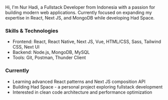 Hi, I'm Nur Hadi, a Fullstack Developer from Indonesia with a passion for building modern web applications. Currently focused on expanding my expertise in React, Next JS, and MongoDB while developing Had Space.

### Skills & Technologies
- Frontend: React, React Native, Next JS, Vue, HTML/CSS, Sass, Tailwind CSS, Next UI
- Backend: Node.js, MongoDB, MySQL
- Tools: Git, Postman, Thunder Client

### Currently
- Learning advanced React patterns and Next JS composition API
- Building Had Space - a personal project exploring fullstack development
- Interested in clean code architecture and performance optimization
